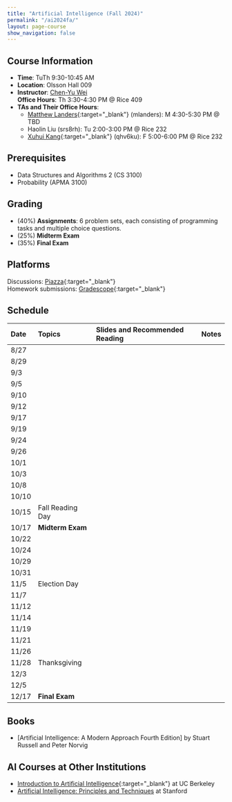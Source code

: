 ```yaml
---
title: "Artificial Intelligence (Fall 2024)"
permalink: "/ai2024fa/"
layout: page-course
show_navigation: false
---
```


## Course Information
- **Time**: TuTh 9:30-10:45 AM  
- **Location**: Olsson Hall 009  
- **Instructor**: [Chen-Yu Wei](https://bahh723.github.io/)  
  **Office Hours**: Th 3:30-4:30 PM @ Rice 409  
- **TAs and Their Office Hours**: 
    * [Matthew Landers](https://mattlanders.net/){:target="_blank"} (mlanders): M 4:30-5:30 PM @ TBD  
    * Haolin Liu (srs8rh): Tu 2:00-3:00 PM @ Rice 232  
    * [Xuhui Kang](https://www.linkedin.com/in/xuhui-joshua-kang-44314317b/){:target="_blank"} (qhv6ku): F 5:00-6:00 PM @ Rice 232  


## Prerequisites  
- Data Structures and Algorithms 2 (CS 3100)  
- Probability (APMA 3100)

## Grading
- (40%) **Assignments**: 6 problem sets, each consisting of programming tasks and multiple choice questions.     
- (25%) **Midterm Exam**  
- (35%) **Final Exam**

## Platforms
Discussions: [Piazza](https://piazza.com/class/m05euch95ko2an/){:target="_blank"}   
Homework submissions: [Gradescope](https://www.gradescope.com/courses/834206/){:target="_blank"}  


## Schedule


| Date    | Topics    | Slides and Recommended Reading    |  Notes  |
|:----------------|:----------------|:----------------|:----------------|
| 8/27 |  |  |  |
| 8/29 |  |  |  |
| 9/3 |  |  |  |
| 9/5 |  |  |  |
| 9/10 |  |  |  |
| 9/12 |  |  |  |
| 9/17 |  |  |  |
| 9/19 |  |  |  |
| 9/24 |  |  |  |
| 9/26 |  |  |  |
| 10/1 |  |  |  |
| 10/3 |  |  |  |
| 10/8 |  |  |  |
| 10/10 |  |  |  |
| 10/15 | Fall Reading Day |  |  |
| 10/17 | **Midterm Exam** |  |  |
| 10/22 |  |  |  |
| 10/24 |  |  |  |
| 10/29 |  |  |  |
| 10/31 |  |  |  |
| 11/5 | Election Day |  |  |
| 11/7 |  |  |  |
| 11/12 |  |  |  |
| 11/14 |  |  |  |
| 11/19 |  |  |  |
| 11/21 |  |  |  |
| 11/26 |  |  |  |
| 11/28 | Thanksgiving |  |  |
| 12/3 |  |  |  |
| 12/5 |  |  |  |
| 12/17 | **Final Exam** |  |  |


## Books 
- [Artificial Intelligence: A Modern Approach Fourth Edition] by Stuart Russell and Peter Norvig   

## AI Courses at Other Institutions 
- [Introduction to Artificial Intelligence](https://inst.eecs.berkeley.edu/~cs188/sp24/){:target="_blank"} at UC Berkeley  
- [Artificial Intelligence: Principles and Techniques](https://stanford-cs221.github.io/spring2024/) at Stanford




